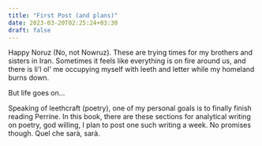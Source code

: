 ```yaml
---
title: "First Post (and plans)"
date: 2023-03-20T02:25:24+03:30
draft: false
---
```


Happy Noruz (No, not Nowruz). These are trying times for my brothers and sisters in Iran. Sometimes it feels like everything is on fire around us, and there is li'l ol' me occupying myself with leeth and letter while my homeland burns down.

But life goes on...

Speaking of leethcraft (poetry), one of my personal goals is to finally finish reading Perrine. In this book, there are these sections for analytical writing on poetry, god willing, I plan to post one such writing a week. No promises though. Quel che sarà, sarà.